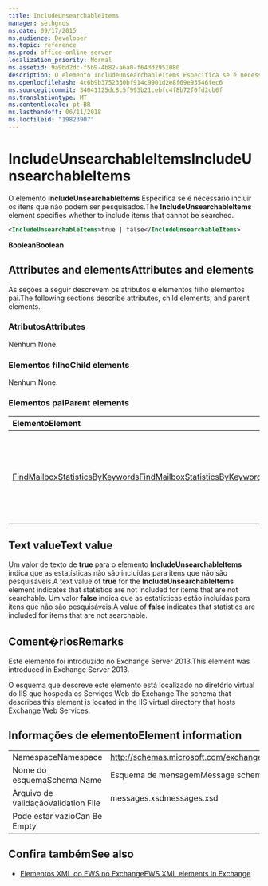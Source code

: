 ```yaml
---
title: IncludeUnsearchableItems
manager: sethgros
ms.date: 09/17/2015
ms.audience: Developer
ms.topic: reference
ms.prod: office-online-server
localization_priority: Normal
ms.assetid: 9a9bd2dc-f5b9-4b82-a6a0-f643d2951080
description: O elemento IncludeUnsearchableItems Especifica se é necessário incluir os itens que não podem ser pesquisados.
ms.openlocfilehash: 4c6b9b3752330bf914c9901d2e8f69e93546fec6
ms.sourcegitcommit: 34041125dc8c5f993b21cebfc4f8b72f0fd2cb6f
ms.translationtype: MT
ms.contentlocale: pt-BR
ms.lasthandoff: 06/11/2018
ms.locfileid: "19823907"
---
```

# <a name="includeunsearchableitems"></a><span data-ttu-id="10382-103">IncludeUnsearchableItems</span><span class="sxs-lookup"><span data-stu-id="10382-103">IncludeUnsearchableItems</span></span>

<span data-ttu-id="10382-104">O elemento **IncludeUnsearchableItems** Especifica se é necessário incluir os itens que não podem ser pesquisados.</span><span class="sxs-lookup"><span data-stu-id="10382-104">The **IncludeUnsearchableItems** element specifies whether to include items that cannot be searched.</span></span> 
  
```XML
<IncludeUnsearchableItems>true | false</IncludeUnsearchableItems>
```

 <span data-ttu-id="10382-105">**Boolean**</span><span class="sxs-lookup"><span data-stu-id="10382-105">**Boolean**</span></span>
## <a name="attributes-and-elements"></a><span data-ttu-id="10382-106">Attributes and elements</span><span class="sxs-lookup"><span data-stu-id="10382-106">Attributes and elements</span></span>

<span data-ttu-id="10382-107">As seções a seguir descrevem os atributos e elementos filho elementos pai.</span><span class="sxs-lookup"><span data-stu-id="10382-107">The following sections describe attributes, child elements, and parent elements.</span></span>
  
### <a name="attributes"></a><span data-ttu-id="10382-108">Atributos</span><span class="sxs-lookup"><span data-stu-id="10382-108">Attributes</span></span>

<span data-ttu-id="10382-109">Nenhum.</span><span class="sxs-lookup"><span data-stu-id="10382-109">None.</span></span>
  
### <a name="child-elements"></a><span data-ttu-id="10382-110">Elementos filho</span><span class="sxs-lookup"><span data-stu-id="10382-110">Child elements</span></span>

<span data-ttu-id="10382-111">Nenhum.</span><span class="sxs-lookup"><span data-stu-id="10382-111">None.</span></span>
  
### <a name="parent-elements"></a><span data-ttu-id="10382-112">Elementos pai</span><span class="sxs-lookup"><span data-stu-id="10382-112">Parent elements</span></span>

|<span data-ttu-id="10382-113">**Elemento**</span><span class="sxs-lookup"><span data-stu-id="10382-113">**Element**</span></span>|<span data-ttu-id="10382-114">**Descrição**</span><span class="sxs-lookup"><span data-stu-id="10382-114">**Description**</span></span>|
|:-----|:-----|
|[<span data-ttu-id="10382-115">FindMailboxStatisticsByKeywords</span><span class="sxs-lookup"><span data-stu-id="10382-115">FindMailboxStatisticsByKeywords</span></span>](findmailboxstatisticsbykeywords.md) <br/> |<span data-ttu-id="10382-116">Especifica uma solicitação para pesquisar por palavra-chave estatísticas de caixa de correio.</span><span class="sxs-lookup"><span data-stu-id="10382-116">Specifies a request to search for mailbox statistics by keyword.</span></span>  <br/> |
   
## <a name="text-value"></a><span data-ttu-id="10382-117">Text value</span><span class="sxs-lookup"><span data-stu-id="10382-117">Text value</span></span>

<span data-ttu-id="10382-118">Um valor de texto de **true** para o elemento **IncludeUnsearchableItems** indica que as estatísticas não são incluídas para itens que não são pesquisáveis.</span><span class="sxs-lookup"><span data-stu-id="10382-118">A text value of **true** for the **IncludeUnsearchableItems** element indicates that statistics are not included for items that are not searchable.</span></span> <span data-ttu-id="10382-119">Um valor **false** indica que as estatísticas estão incluídas para itens que não são pesquisáveis.</span><span class="sxs-lookup"><span data-stu-id="10382-119">A value of **false** indicates that statistics are included for items that are not searchable.</span></span> 
  
## <a name="remarks"></a><span data-ttu-id="10382-120">Coment�rios</span><span class="sxs-lookup"><span data-stu-id="10382-120">Remarks</span></span>

<span data-ttu-id="10382-121">Este elemento foi introduzido no Exchange Server 2013.</span><span class="sxs-lookup"><span data-stu-id="10382-121">This element was introduced in Exchange Server 2013.</span></span>
  
<span data-ttu-id="10382-122">O esquema que descreve este elemento está localizado no diretório virtual do IIS que hospeda os Serviços Web do Exchange.</span><span class="sxs-lookup"><span data-stu-id="10382-122">The schema that describes this element is located in the IIS virtual directory that hosts Exchange Web Services.</span></span>
  
## <a name="element-information"></a><span data-ttu-id="10382-123">Informações de elemento</span><span class="sxs-lookup"><span data-stu-id="10382-123">Element information</span></span>

|||
|:-----|:-----|
|<span data-ttu-id="10382-124">Namespace</span><span class="sxs-lookup"><span data-stu-id="10382-124">Namespace</span></span>  <br/> |http://schemas.microsoft.com/exchange/services/2006/messages  <br/> |
|<span data-ttu-id="10382-125">Nome do esquema</span><span class="sxs-lookup"><span data-stu-id="10382-125">Schema Name</span></span>  <br/> |<span data-ttu-id="10382-126">Esquema de mensagem</span><span class="sxs-lookup"><span data-stu-id="10382-126">Message schema</span></span>  <br/> |
|<span data-ttu-id="10382-127">Arquivo de validação</span><span class="sxs-lookup"><span data-stu-id="10382-127">Validation File</span></span>  <br/> |<span data-ttu-id="10382-128">messages.xsd</span><span class="sxs-lookup"><span data-stu-id="10382-128">messages.xsd</span></span>  <br/> |
|<span data-ttu-id="10382-129">Pode estar vazio</span><span class="sxs-lookup"><span data-stu-id="10382-129">Can Be Empty</span></span>  <br/> ||
   
## <a name="see-also"></a><span data-ttu-id="10382-130">Confira também</span><span class="sxs-lookup"><span data-stu-id="10382-130">See also</span></span>



- [<span data-ttu-id="10382-131">Elementos XML do EWS no Exchange</span><span class="sxs-lookup"><span data-stu-id="10382-131">EWS XML elements in Exchange</span></span>](ews-xml-elements-in-exchange.md)

